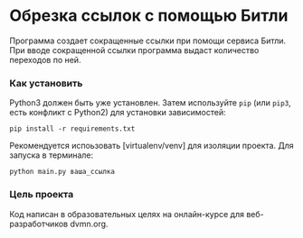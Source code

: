 # Обрезка ссылок с помощью Битли
Программа создает сокращенные ссылки при помощи сервиса Битли. При вводе сокращенной ссылки программа выдаст количество переходов по ней.

### Как установить
Python3 должен быть уже установлен. Затем используйте `pip` (или `pip3`, есть конфликт с Python2) для установки зависимостей:
```
pip install -r requirements.txt
```
Рекомендуется испоьзовать [virtualenv/venv] для изоляции проекта.
Для запуска в терминале:
```
python main.py ваша_ссылка
```
### Цель проекта

Код написан в образовательных целях на онлайн-курсе для веб-разработчиков dvmn.org.
